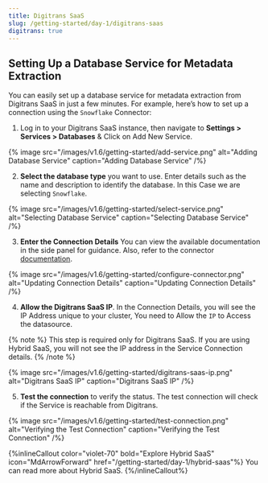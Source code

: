 ```yaml
---
title: Digitrans SaaS
slug: /getting-started/day-1/digitrans-saas
digitrans: true
---
```


## Setting Up a Database Service for Metadata Extraction

You can easily set up a database service for metadata extraction from Digitrans SaaS in just a few minutes. For example, here’s how to set up a connection using the `Snowflake` Connector:

1. Log in to your Digitrans SaaS instance, then navigate to **Settings > Services > Databases** & Click on Add New Service.

{% image
  src="/images/v1.6/getting-started/add-service.png"
  alt="Adding Database Service"
  caption="Adding Database Service" /%}

2. **Select the database type** you want to use. Enter details such as the name and description to identify the database. In this Case we are selecting `Snowflake`.

{% image
  src="/images/v1.6/getting-started/select-service.png"
  alt="Selecting Database Service"
  caption="Selecting Database Service" /%}

3. **Enter the Connection Details** You can view the available documentation in the side panel for guidance. Also, refer to the connector [documentation](/connectors).

{% image
  src="/images/v1.6/getting-started/configure-connector.png"
  alt="Updating Connection Details"
  caption="Updating Connection Details" /%}

4. **Allow the Digitrans SaaS IP**. In the Connection Details, you will see the IP Address unique to your cluster, You need to Allow the `IP` to Access the datasource.


{% note %}
This step is required only for Digitrans SaaS. If you are using Hybrid SaaS, you will not see the IP address in the Service Connection details.
{% /note %}

{% image
  src="/images/v1.6/getting-started/digitrans-saas-ip.png"
  alt="Digitrans SaaS IP"
  caption="Digitrans SaaS IP" /%}

5. **Test the connection** to verify the status. The test connection will check if the Service is reachable from Digitrans.

{% image
  src="/images/v1.6/getting-started/test-connection.png"
  alt="Verifying the Test Connection"
  caption="Verifying the Test Connection" /%}

{%inlineCallout
  color="violet-70"
  bold="Explore Hybrid SaaS"
  icon="MdArrowForward"
  href="/getting-started/day-1/hybrid-saas"%}
  You can read more about Hybrid SaaS.
{%/inlineCallout%}